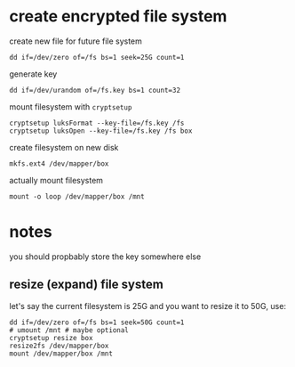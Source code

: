# create encrypted file system

create new file for future file system

	dd if=/dev/zero of=/fs bs=1 seek=25G count=1

generate key

	dd if=/dev/urandom of=/fs.key bs=1 count=32
	
mount filesystem with `cryptsetup`

	cryptsetup luksFormat --key-file=/fs.key /fs
	cryptsetup luksOpen --key-file=/fs.key /fs box

create filesystem on new disk

	mkfs.ext4 /dev/mapper/box
	
actually mount filesystem

	mount -o loop /dev/mapper/box /mnt

# notes
you should propbably store the key somewhere else

## resize (expand) file system
let's say the current filesystem is 25G and you want to resize it to 50G, use:

	dd if=/dev/zero of=/fs bs=1 seek=50G count=1
	# umount /mnt # maybe optional
	cryptsetup resize box
	resize2fs /dev/mapper/box
	mount /dev/mapper/box /mnt
	